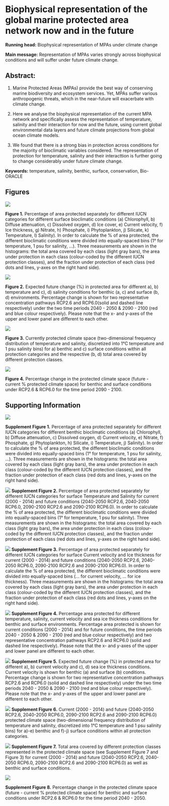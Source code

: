Biophysical representation of the global marine protected area network
now and in the future
================

**Running head:** Biophysical representation of MPAs under climate
change

**Main message:** Representation of MPAs varies strongly across
biophysical conditions and will suffer under future climate change.

## Abstract:

<!--Context and aim, Methods, Core results, Interpretation in context, Application -->

1.  Marine Protected Areas (MPAs) provide the best way of conserving
    marine biodiversity and ecosystem services. Yet, MPAs suffer various
    anthropogenic threats, which in the near-future will exacerbate with
    climate change.

2.  Here we analyse the biophysical representation of the current MPA
    network and specifically assess the representation of temperature,
    salinity and their interaction for now and the future, using current
    global environmental data layers and future climate projections from
    global ocean climate models.

3.  We found that there is a strong bias in protection across conditions
    for the majority of bioclimatic variables considered. The
    representation of protection for temperature, salinity and their
    interacttion is further going to change considerably under future
    climate change.

**Keywords:** temperature, salinity, benthic, surface, conservation,
Bio-ORACLE

<!--

## INTRODUCTION

...

## Methods

### Protected areas

Global marine protected area (MPA) data were compiled from the World Database on Protected Areas (https://protectedplanet.net IUCN & UN Environment Programme 2020). We obtained polygon data for 10,724 coastal and 5,578 marine protected areas (PAs), but excluded PAs with point information only, as the analysis required spatially explicit information on the size and extent of each PA. We considered designated and non-designated MPAs and differentiated among four protection categories (IUCN categories Ia, Ib and II = I-II, IUCN categories III and IV = III-IV, IUCN categories V and VI = V-VI, IUCN categories not reported, not applicable and not assigned = Non-designated). The IUCN categories group MPAs according to their management objective. IUCN categories Ia, Ib and II include Strict Nature Reserves, Wilderness Areas and National Parks, IUCN categories III and IV include Natural Monuments or Features and Habitat/Species Management Areas, IUCN categories V-VI include Protected Land- and Seascapes and Protected Areas with Sustainable Use of Natural Resources. We classified the IUCN protection categories into four classes (I-II, III-IV, V-VI and Non-designated), as IUCN categories I-IV have a biodiversity focus, while IUCN categories Ia, Ib and II additionally focus on the protection of intact ecosystems (Dudley 2008).

Some PAs in the dataset were overlapping, i.e. some protected landscapes contain national parks within them, therefore we dissolved overlapping polygons and only kept the polygon with the stricter protection category. For each of the three protection categories, we than calculated the area of each polygon that lay within or intersected with each grid cell of a raster with 1 km resolution (Fig. 1 a). This resulted in four gridded layers of % cover of protection for each of the four protection categories (I-II, III-IV, V-VI, Non-designated).

### Marine data 

Mean annual sea surface temperature (SST, biogeo13), mean annual sea surface salinity (SSS, biogeo08) and bathymetry were derived from MARSPEC (http://www.marspec.org/, Sbrocco & Barber 2013). MARSPEC is the best high-resolution global marine data set currently available and is a 10-fold improvement in spatial resolution of the next-best dataset (Bio-ORACLE, see Tyberghein et al. 2012). It combines different satellite and in situ observations of sea surface temperature, salinity and bathymetry of the global ocean and combines them to a harmonized dataset at a spatial resolution of 1km2. Bathymetry data was derived from SRTM30_PLUS v6.0, while the climatic layers were derived from NOAA’s World Ocean Atlas (SSS) and NASA’s Ocean Color Web (SST). The climatic variables range over varying time periods (SSS = 1955 – 2006, SST = 2002 – 2010), but provide both information about inter-annual means and their variance (Sbrocco & Barber 2013). Similar to the terrestrial data, we also provide results for annual range in SSS and SST as well as annual variance in SSS and SST, which were also derived from MARSPEC (see Supporting Information, Fig. S2).

### Protection coverage

We divided the amplitude of each climatic and physical variable into bins (1°, 100 mm, 100 m and 1 PSU for temperature, precipitation, elevation/bathymetry and salinity, respectively; Fig. 1 b). For each variable, we then combined these bins with the different layers of % area protected by calculating the area per bin that is protected and dividing it by the total area covered by each bin, only considering PAs for which environmental data exists (Fig. 1 c, d). We performed a sensitivity analysis to see how the chosen bin size influences our results (see Supporting Information, Fig. S3 & S4). To look at the correlation in protection across the variables, we performed the same procedure for each pairwise combination of all terrestrial and all marine variables respectively and calculated the area that was covered by each grid cell of the pairwise comparison (see Supporting Information, Fig. S5).

To derive a map of % environmental protection for each variable, which indicates how well the underlying environmental condition of a given location is protected globally, we then combined the binned data with the % area protected of each bin (Fig. 1e, see Supporting Information, Fig. S6 & S7). Following the CBD's Aichi Target 11 goal to protect 17% of terrestrial land and 10% of marine area by 2020, these maps were then combined into a binary map, by classifying the proportion of the environmental condition protected as below or above the respective target. The binary maps of the different variables could then be overlayed onto a single map, highlighting areas where one or multiple variables lie below or above the target.

Last but not least, we took the overlay maps and calculated the area of each terrestrial zoogeographic realm (Holt et al. 2013) and marine biogeographic realm (Costello et al. 2017) that was covered by each of the different categories, respectively.

The entire analysis was performed in R version 3.6 (R Core Team, 2020). The full code of the performed analysis and the shown Figures is publicly available from: https://github.com/RS-eco/futMPA/.

## Results

...

## Discussion

...

## References

...

-->

## Figures

![](figures/Figure1_bins.png)

**Figure 1.** Percentage of area protected separately for different IUCN
categories for different surface bioclimatic conditions (a) Chlorophyll,
b) Diffuse attenuation, c) Dissolved oxygen, d) Ice cover, e) Current
velocity, f) Ice thickness, g) Nitrate, h) Phosphate, i) Phytoplankton,
j) Silicate, k) Temperature, l) Salinity). In order to calculate the %
of area protected, the different bioclimatic conditions were divided
into equally-spaced bins (1° for temperature, 1 psu for salinity, …).
Three measurements are shown in the histograms: the total area covered
by each class (light gray bars), the area under protection in each class
(colour-coded by the different IUCN protection classes), and the
fraction under protection of each class (red dots and lines, y-axes on
the right hand side). <!-- Add old Figure to Appendix? -->
<!-- Add maps to Appendix? -->
<!-- Add colour legend for grey colour!!!-->

![](figures/Figure2_bins.png)

**Figure 2.** Expected future change (%) in protected area for different
a), b) temperature and c), d) salinity conditions for benthic (a, c) and
surface (b, d) environments. Percentage change is shown for two
representative concentration pathways RCP2.6 and RCP6.0(solid and dashed
line respectively) under the two time periods 2040 - 2050 & 2090 - 2100
(red and blue colour respectively). Please note that the x- and y-axes
of the upper and lower panel are different to each other.
<!-- Add figure on variation among IUCN categories -->

![](figures/Figure3_bins.png)

**Figure 3.** Currently protected climate space (two-dimensional
frequency distribution of temperature and salinity, discretized into 1°C
temperature and 1 psu salinity bins) for a) benthic and c) surface
conditions within all protection categories and the respective (b, d)
total area covered by different protection classes.
<!-- Add figure on variation in interaction among IUCN categories. -->
<!-- Add depth as additional variable? -->

![](figures/Figure4_bins.png)

**Figure 4.** Percentage change in the protected climate space (future -
current % protected climate space) for benthic and surface conditions
under RCP2.6 & RCP6.0 for the time period 2090 - 2100. <!-- 
Adjust colour scheme to a meaningful variation =>
Does not make sense to show % change if grid cells cover different amount of areas!!!
-->

<!-- Show RCP2.6 and RCP6.0 for early time period in the appendix -->
<!-- Add pie/bar charts on total area. (already done, see fut_area_bins.png) -->
<!--
![](figures/Figure5_bins.png)

**Figure 5.** Maps of the % change in protection (2040 - 2050 RCP2.6) according to each bioclimatic condition ((a,b) temperature, (c,d) salinity and (e,f) pairwise combination of temperature and salinity for surface (a,b,c) and benthic (d,e,f) conditions. The % protected is based on the equally-spaced bins shown in Figure 2 and 3. Maps are in Mollweide projection (ESRI:54009).
-->

## Supporting Information

![](figures/Figure1_bins_benthic.png)

**Supplement Figure 1.** Percentage of area protected separately for
different IUCN categories for different benthic bioclimatic conditions
(a) Chlorophyll, b) Diffuse attenuation, c) Dissolved oxygen, d) Current
velocity, e) Nitrate, f) Phosphate, g) Phytoplankton, h) Silicate, i)
Temperature, j) Salinity). In order to calculate the % of area
protected, the different bioclimatic conditions were divided into
equally-spaced bins (1° for temperature, 1 psu for salinity, …). Three
measurements are shown in the histograms: the total area covered by each
class (light gray bars), the area under protection in each class
(colour-coded by the different IUCN protection classes), and the
fraction under protection of each class (red dots and lines, y-axes on
the right hand side). <!-- Add colour legend for grey colour!!!-->

![](figures/pres_fut_hist_bins.png) **Supplement Figure 2.** Percentage
of area protected separately for different IUCN categories for surface
Temperature and Salinity for current (2000 - 2014) and future conditions
(2040-2050 RCP2.6, 2040-2050 RCP6.0, 2090-2100 RCP2.6 and 2090-2100
RCP6.0). In order to calculate the % of area protected, the different
bioclimatic conditions were divided into equally-spaced bins (1° for
temperature, 1 psu for salinity). Three measurements are shown in the
histograms: the total area covered by each class (light gray bars), the
area under protection in each class (colour-coded by the different IUCN
protection classes), and the fraction under protection of each class
(red dots and lines, y-axes on the right hand side).

![](figures/pres_fut_hist_bins2.png) **Supplement Figure 3.** Percentage
of area protected separately for different IUCN categories for surface
Current velocity and Ice thickness for current (2000 - 2014) and future
conditions (2040-2050 RCP2.6, 2040-2050 RCP6.0, 2090-2100 RCP2.6 and
2090-2100 RCP6.0). In order to calculate the % of area protected, the
different bioclimatic conditions were divided into equally-spaced bins
(… for current velocity, … for ice thickness). Three measurements are
shown in the histograms: the total area covered by each class (light
gray bars), the area under protection in each class (colour-coded by the
different IUCN protection classes), and the fraction under protection of
each class (red dots and lines, y-axes on the right hand side).

![](figures/pres_fut_line_bins.png) **Supplement Figure 4.** Percentage
area protected for different temperature, salinity, current velocity and
sea ice thickness conditions for benthic and surface environments.
Percentage area protected is shown for current conditions (2000 - 2014)
and for future conditions, the time periods 2040 - 2050 & 2090 - 2100
(red and blue colour respectively) and two representative concentration
pathways RCP2.6 and RCP6.0 (solid and dashed line respectively). Please
note that the x- and y-axes of the upper and lower panel are different
to each other.

![](figures/perc_change_line_bins.png) **Supplement Figure 5.** Expected
future change (%) in protected area for different a), b) current
velocity and c), d) sea ice thickness conditions. Current velocity is
shown for benthic (a) and surface (b) conditions. Percentage change is
shown for two representative concentration pathways RCP2.6 and RCP6.0
(solid and dashed line respectively) under the two time periods 2040 -
2050 & 2090 - 2100 (red and blue colour respectively). Please note that
the x- and y-axes of the upper and lower panel are different to each
other.

<!--
![](figures/heatmap_coastal+marine_benthic_bins.png) 
**Supplement Figure 5.**

![](figures/heatmap_coastal+marine_surface_bins.png) 
**Supplement Figure 6.**

![](figures/clim_change_cur_fut_prot.png) 
**Supplement Figure 9.**
-->

![](figures/fut_heatmap_coastal+marine_bins.png) **Supplement Figure
6.** Current (2000 - 2014) and future (2040-2050 RCP2.6, 2040-2050
RCP6.0, 2090-2100 RCP2.6 and 2090-2100 RCP6.0) protected climate space
(two-dimensional frequency distribution of temperature and salinity,
discretized into 1°C temperature and 1 psu salinity bins) for a)-e)
benthic and f)-j) surface conditions within all protection categories.

![](figures/fut_area_bins.png) **Supplement Figure 7.** Total area
covered by different protection classes represented in the protected
climate space (see Supplement Figure 7 and Figure 3) for current (2000 -
2014) and future (2040-2050 RCP2.6, 2040-2050 RCP6.0, 2090-2100 RCP2.6
and 2090-2100 RCP6.0) as well as benthic and surface conditions.

![](figures/Figure4_bins_2040-2050.png)

**Supplement Figure 8.** Percentage change in the protected climate
space (future - current % protected climate space) for benthic and
surface conditions under RCP2.6 & RCP6.0 for the time period 2040 -
2050.

<!-- 
Add Supplement Table (see Baldi et al. 2017) for different regions
-->
